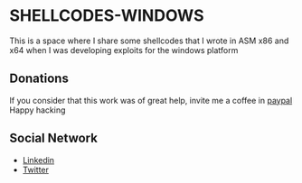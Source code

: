 # SHELLCODES-WINDOWS

This is a space where I share some shellcodes that I wrote in ASM x86 and x64 when I was developing exploits for the windows platform

## Donations
If you consider that this work was of great help, invite me a coffee in [paypal](https://www.paypal.com/paypalme/exploitwriter)
Happy hacking

## Social Network
- [Linkedin](https://www.linkedin.com/in/samir-s%C3%A1nchez-garnica-048944185?originalSubdomain=co)
- [Twitter](https://twitter.com/sasaga92)
